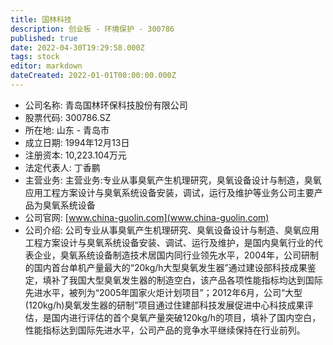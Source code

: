 ```yaml
---
title: 国林科技
description: 创业板 - 环境保护 - 300786
published: true
date: 2022-04-30T19:29:58.000Z
tags: stock
editor: markdown
dateCreated: 2022-01-01T00:00:00.000Z
---
```


- 公司名称: 青岛国林环保科技股份有限公司
- 股票代码: 300786.SZ
- 所在地: 山东 - 青岛市
- 成立日期: 1994年12月13日
- 注册资本: 10,223.104万元
- 法定代表人: 丁香鹏
- 主营业务: 主营业务:专业从事臭氧产生机理研究，臭氧设备设计与制造，臭氧应用工程方案设计与臭氧系统设备安装，调试，运行及维护等业务公司主要产品为臭氧系统设备
- 公司官网: [www.china-guolin.com](www.china-guolin.com)
- 公司介绍: 公司专业从事臭氧产生机理研究、臭氧设备设计与制造、臭氧应用工程方案设计与臭氧系统设备安装、调试、运行及维护，是国内臭氧行业的代表企业，臭氧系统设备制造技术居国内同行业领先水平，2004年，公司研制的国内首台单机产量最大的“20kg/h大型臭氧发生器”通过建设部科技成果鉴定，填补了我国大型臭氧发生器的制造空白，该产品各项性能指标均达到国际先进水平，被列为“2005年国家火炬计划项目”；2012年6月，公司“大型(120kg/h)臭氧发生器的研制”项目通过住建部科技发展促进中心科技成果评估，是国内进行评估的首个臭氧产量突破120kg/h的项目，填补了国内空白，性能指标达到国际先进水平，公司产品的竞争水平继续保持在行业前列。



